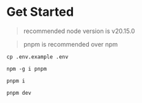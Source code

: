# Get Started

> recommended node version is v20.15.0

> pnpm is recommended over npm

`cp .env.example .env`

`npm -g i pnpm`

`pnpm i`

`pnpm dev`